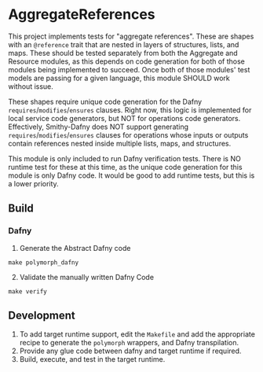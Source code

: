 # AggregateReferences

This project implements tests for "aggregate references".
These are shapes with an `@reference` trait that are nested in layers of structures, lists, and maps.
These should be tested separately from both the Aggregate and Resource modules,
as this depends on code generation for both of those modules being implemented to succeed.
Once both of those modules' test models are passing for a given language,
this module SHOULD work without issue.

These shapes require unique code generation for the Dafny `requires`/`modifies`/`ensures` clauses.
Right now, this logic is implemented for local service code generators, but NOT for operations code generators.
Effectively, Smithy-Dafny does NOT support generating `requires`/`modifies`/`ensures` clauses
for operations whose inputs or outputs contain references nested inside multiple lists, maps, and structures.

This module is only included to run Dafny verification tests.
There is NO runtime test for these at this time,
as the unique code generation for this module is only Dafny code.
It would be good to add runtime tests, but this is a lower priority.

## Build
### Dafny
1. Generate the Abstract Dafny code
```
make polymorph_dafny
```

2. Validate the manually written Dafny Code
```
make verify
```

## Development
1. To add target runtime support,
   edit the `Makefile` and add the appropriate recipe to
   generate the `polymorph` wrappers, and Dafny transpilation.
2. Provide any glue code between dafny and target runtime if required.
3. Build, execute, and test in the target runtime.
